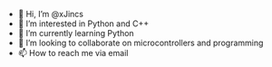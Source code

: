 - 👋 Hi, I’m @xJincs
- 👀 I’m interested in Python and C++
- 🌱 I’m currently learning Python
- 💞️ I’m looking to collaborate on microcontrollers and programming
- 📫 How to reach me via email

<!---
xJincs/xJincs is a ✨ special ✨ repository because its `README.md` (this file) appears on your GitHub profile.
You can click the Preview link to take a look at your changes.
--->
